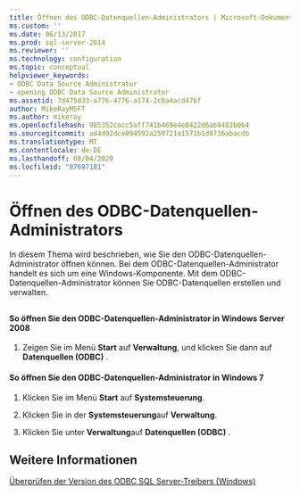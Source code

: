 ```yaml
---
title: Öffnen des ODBC-Datenquellen-Administrators | Microsoft-Dokumentation
ms.custom: ''
ms.date: 06/13/2017
ms.prod: sql-server-2014
ms.reviewer: ''
ms.technology: configuration
ms.topic: conceptual
helpviewer_keywords:
- ODBC Data Source Administrator
- opening ODBC Data Source Administrator
ms.assetid: 7d475d33-a776-4776-a174-2c8a4acd476f
author: MikeRayMSFT
ms.author: mikeray
ms.openlocfilehash: 985352cacc5aff741b469e4e8422d6ab9493b0b4
ms.sourcegitcommit: ad4d92dce894592a259721a1571b1d8736abacdb
ms.translationtype: MT
ms.contentlocale: de-DE
ms.lasthandoff: 08/04/2020
ms.locfileid: "87697181"
---
```

# <a name="open-the-odbc-data-source-administrator"></a>Öffnen des ODBC-Datenquellen-Administrators
  In diesem Thema wird beschrieben, wie Sie den ODBC-Datenquellen-Administrator öffnen können. Bei dem ODBC-Datenquellen-Administrator handelt es sich um eine Windows-Komponente. Mit dem ODBC-Datenquellen-Administrator können Sie ODBC-Datenquellen erstellen und verwalten.  
  
##  <a name="SSMSProcedure"></a>  
  
#### <a name="to-open-the-odbc-data-source-administrator-in-windows-server-2008"></a>So öffnen Sie den ODBC-Datenquellen-Administrator in Windows Server 2008  
  
1.  Zeigen Sie im Menü **Start** auf **Verwaltung**, und klicken Sie dann auf **Datenquellen (ODBC)** .  
  
#### <a name="to-open-the-odbc-data-source-administrator-in-windows-7"></a>So öffnen Sie den ODBC-Datenquellen-Administrator in Windows 7  
  
1.  Klicken Sie im Menü **Start** auf **Systemsteuerung**.  
  
2.  Klicken Sie in der **Systemsteuerung**auf **Verwaltung**.  
  
3.  Klicken Sie unter **Verwaltung**auf **Datenquellen (ODBC)** .  
  
## <a name="see-also"></a>Weitere Informationen  
 [Überprüfen der Version des ODBC SQL Server-Treibers &#40;Windows&#41;](check-the-odbc-sql-server-driver-version-windows.md)  
  
  
